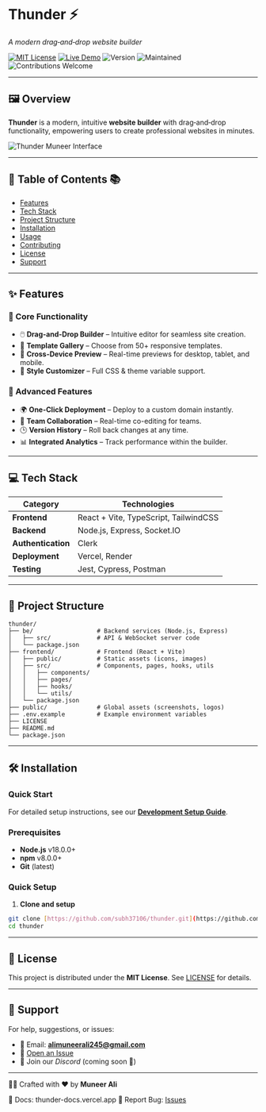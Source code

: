# Thunder ⚡️
*A modern drag‑and‑drop website builder*

[![MIT License](https://img.shields.io/badge/License-MIT-green.svg)](https://opensource.org/licenses/MIT) [![Live Demo](https://img.shields.io/website?down_color=red&down_message=Offline&label=Demo&up_color=blue&up_message=Live&url=https%3A%2F%2Fthunder-muneer.vercel.app)](https://thunder-muneer.vercel.app)
![Version](https://img.shields.io/badge/version-1.0.0-blue)
![Maintained](https://img.shields.io/badge/Maintained%3F-Yes-brightgreen.svg)
![Contributions Welcome](https://img.shields.io/badge/Contributions-Welcome-orange)

---

## 🖼️ Overview

**Thunder** is a modern, intuitive **website builder** with drag‑and‑drop functionality, empowering users to create professional websites in minutes.

![Thunder Muneer Interface](https://raw.githubusercontent.com/Muneerali199/website-builder/main/public/assets/sc.png)

---

## 🌟 Table of Contents 📚

- [Features](#-features)
- [Tech Stack](#-tech-stack)
- [Project Structure](#-project-structure)
- [Installation](#️-installation)
- [Usage](#-usage)
- [Contributing](#-contributing)
- [License](#-license)
- [Support](#-support)

---

## ✨ Features

### 🚀 Core Functionality
- 🖱️ **Drag-and-Drop Builder** – Intuitive editor for seamless site creation.
- 🎨 **Template Gallery** – Choose from 50+ responsive templates.
- 📱 **Cross-Device Preview** – Real-time previews for desktop, tablet, and mobile.
- 🌈 **Style Customizer** – Full CSS & theme variable support.

### 🔧 Advanced Features
- 🌍 **One-Click Deployment** – Deploy to a custom domain instantly.
- 🤝 **Team Collaboration** – Real-time co-editing for teams.
- 🕒 **Version History** – Roll back changes at any time.
- 📊 **Integrated Analytics** – Track performance within the builder.

---

## 💻 Tech Stack

| Category           | Technologies                          |
|--------------------|---------------------------------------|
| **Frontend** | React + Vite, TypeScript, TailwindCSS |
| **Backend** | Node.js, Express, Socket.IO           |
| **Authentication** | Clerk                                 |
| **Deployment** | Vercel, Render                        |
| **Testing** | Jest, Cypress, Postman                |

---

## 📂 Project Structure

```
thunder/
├── be/                  # Backend services (Node.js, Express)
│   ├── src/             # API & WebSocket server code
│   └── package.json
├── frontend/            # Frontend (React + Vite)
│   ├── public/          # Static assets (icons, images)
│   ├── src/             # Components, pages, hooks, utils
│   │   ├── components/
│   │   ├── pages/
│   │   ├── hooks/
│   │   └── utils/
│   └── package.json
├── public/              # Global assets (screenshots, logos)
├── .env.example         # Example environment variables
├── LICENSE
├── README.md
└── package.json
```

---

## 🛠️ Installation
### Quick Start

For detailed setup instructions, see our **[Development Setup Guide](DEVELOPMENT_SETUP.md)**.


### Prerequisites

- **Node.js** v18.0.0+
- **npm** v8.0.0+
- **Git** (latest)


### Quick Setup


1. **Clone and setup**

```bash
git clone [https://github.com/subh37106/thunder.git](https://github.com/subh37106/thunder.git)
cd thunder
```

---

## 📜 License

This project is distributed under the **MIT License**.
See [LICENSE](LICENSE) for details.

---

## 💬 Support

For help, suggestions, or issues:
- 📧 Email: **alimuneerali245@gmail.com**
- 🐞 [Open an Issue](https://github.com/Muneerali199/thunder/issues)
- 💬 Join our *Discord* (coming soon 🚀)

---

👨‍💻 Crafted with ❤️ by **Muneer Ali**

📖 Docs: thunder-docs.vercel.app
🐞 Report Bug: [Issues](https://github.com/Muneerali199/thunder/issues)
